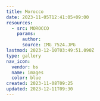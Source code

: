 ```yaml
---
title: Morocco
date: 2023-11-05T12:41:05+09:00
resources:
  - src: MOROCCO
    params:
      author:
      source: IMG_7524.JPG
lastmod: 2023-12-10T03:49:51.090Z
type: gallery
nav_icon:
  vendor: bs
  name: images
  color: blue
created: 2023-11-08T09:25
updated: 2023-12-11T09:30
---
```

